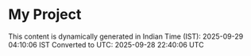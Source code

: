 # My Project

This content is dynamically generated in Indian Time (IST): 2025-09-29 04:10:06 IST
Converted to UTC: 2025-09-28 22:40:06 UTC
